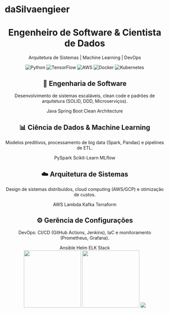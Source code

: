 # daSilvaengieer

<div align="center">


<!-- Banner Principal -->
<div class="banner">
  <h1>Engenheiro de Software & Cientista de Dados</h1>
  <p>Arquitetura de Sistemas | Machine Learning | DevOps</p>
</div>

<!-- Badges de Habilidades -->
<p>
  <img src="https://img.shields.io/badge/Python-3776AB?style=for-the-badge&logo=python&logoColor=white" alt="Python">
  <img src="https://img.shields.io/badge/TensorFlow-FF6F00?style=for-the-badge&logo=tensorflow&logoColor=white" alt="TensorFlow">
  <img src="https://img.shields.io/badge/AWS-232F3E?style=for-the-badge&logo=amazon-aws&logoColor=white" alt="AWS">
  <img src="https://img.shields.io/badge/Docker-2496ED?style=for-the-badge&logo=docker&logoColor=white" alt="Docker">
  <img src="https://img.shields.io/badge/Kubernetes-326CE5?style=for-the-badge&logo=kubernetes&logoColor=white" alt="Kubernetes">
</p>

<!-- Seções Especializadas -->
<div class="section">
  <h2>🔧 Engenharia de Software</h2>
  <p>Desenvolvimento de sistemas escaláveis, clean code e padrões de arquitetura (SOLID, DDD, Microserviços).</p>
  <span class="badge">Java</span>
  <span class="badge">Spring Boot</span>
  <span class="badge">Clean Architecture</span>
</div>

<div class="section">
  <h2>📊 Ciência de Dados & Machine Learning</h2>
  <p>Modelos preditivos, processamento de big data (Spark, Pandas) e pipelines de ETL.</p>
  <span class="badge">PySpark</span>
  <span class="badge">Scikit-Learn</span>
  <span class="badge">MLflow</span>
</div>

<div class="section">
  <h2>☁️ Arquitetura de Sistemas</h2>
  <p>Design de sistemas distribuídos, cloud computing (AWS/GCP) e otimização de custos.</p>
  <span class="badge">AWS Lambda</span>
  <span class="badge">Kafka</span>
  <span class="badge">Terraform</span>
</div>

<div class="section">
  <h2>⚙️ Gerência de Configurações</h2>
  <p>DevOps: CI/CD (GitHub Actions, Jenkins), IaC e monitoramento (Prometheus, Grafana).</p>
  <span class="badge">Ansible</span>
  <span class="badge">Helm</span>
  <span class="badge">ELK Stack</span>
</div>

<!-- Estatísticas do GitHub -->
<img height="180em" src="https://github-readme-stats.vercel.app/api?username=daSilvaengineerR&show_icons=true&theme=dark&hide_border=true" />
<img height="180em" src="https://github-readme-stats.vercel.app/api/top-langs/?username=daSilvaengineer&layout=compact&theme=dark&hide_border=true" />

<!-- Snake Animation (opcional) -->
<img src="https://raw.githubusercontent.com/daSilvaengineer/daSilvaengineer/output/github-contribution-grid-snake.svg" />

</div>
